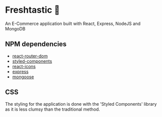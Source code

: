 # Freshtastic :watermelon:

An E-Commerce application built with React, Express, NodeJS and MongoDB


## NPM dependencies

* [react-router-dom](https://www.npmjs.com/package/react-router-dom)
* [styled-components](https://www.npmjs.com/package/styled-components)
* [react-icons](https://www.npmjs.com/package/react-icons)
* [express](https://www.npmjs.com/package/express)
* [mongoose](https://www.npmjs.com/package/mongoose)

## CSS
The styling for the application is done with the 'Styled Components' library as it is less clumsy than the traditional method.
